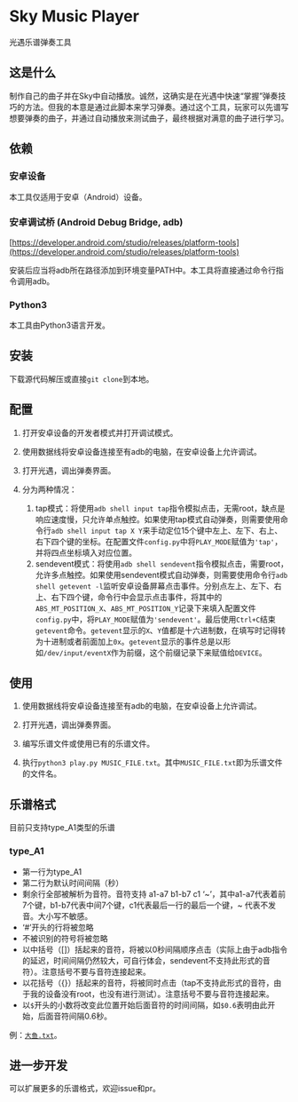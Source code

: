 # Sky Music Player

光遇乐谱弹奏工具

## 这是什么

制作自己的曲子并在Sky中自动播放。诚然，这确实是在光遇中快速“掌握”弹奏技巧的方法。但我的本意是通过此脚本来学习弹奏。通过这个工具，玩家可以先谱写想要弹奏的曲子，并通过自动播放来测试曲子，最终根据对满意的曲子进行学习。

## 依赖

### 安卓设备

本工具仅适用于安卓（Android）设备。

### 安卓调试桥 (Android Debug Bridge, adb)

[https://developer.android.com/studio/releases/platform-tools](https://developer.android.com/studio/releases/platform-tools)

安装后应当将adb所在路径添加到环境变量PATH中。本工具将直接通过命令行指令调用adb。

### Python3

本工具由Python3语言开发。

## 安装

下载源代码解压或直接`git clone`到本地。

## 配置

1. 打开安卓设备的开发者模式并打开调试模式。

2. 使用数据线将安卓设备连接至有adb的电脑，在安卓设备上允许调试。

3. 打开光遇，调出弹奏界面。

4. 分为两种情况：
   1. tap模式：将使用`adb shell input tap`指令模拟点击，无需root，缺点是响应速度慢，只允许单点触控。如果使用tap模式自动弹奏，则需要使用命令行`adb shell input tap X Y`来手动定位15个键中左上、左下、右上、右下四个键的坐标。在配置文件`config.py`中将`PLAY_MODE`赋值为`'tap'`，并将四点坐标填入对应位置。
   2. sendevent模式：将使用`adb shell sendevent`指令模拟点击，需要root，允许多点触控。如果使用sendevent模式自动弹奏，则需要使用命令行`adb shell getevent -l`监听安卓设备屏幕点击事件。分别点左上、左下、右上、右下四个键，命令行中会显示点击事件，将其中的`ABS_MT_POSITION_X`、`ABS_MT_POSITION_Y`记录下来填入配置文件`config.py`中，将`PLAY_MODE`赋值为`'sendevent'`。最后使用`Ctrl+C`结束`getevent`命令。`getevent`显示的`X`、`Y`值都是十六进制数，在填写时记得转为十进制或者前面加上`0x`。`getevent`显示的事件总是以形如`/dev/input/eventX`作为前缀，这个前缀记录下来赋值给`DEVICE`。

## 使用

1. 使用数据线将安卓设备连接至有adb的电脑，在安卓设备上允许调试。

2. 打开光遇，调出弹奏界面。

3. 编写乐谱文件或使用已有的乐谱文件。

4. 执行`python3 play.py MUSIC_FILE.txt`。其中`MUSIC_FILE.txt`即为乐谱文件的文件名。

## 乐谱格式

目前只支持type_A1类型的乐谱

### type_A1

- 第一行为type_A1
- 第二行为默认时间间隔（秒）
- 剩余行全部被解析为音符。音符支持 a1-a7 b1-b7 c1 ‘\~’，其中a1-a7代表着前7个键，b1-b7代表中间7个键，c1代表最后一行的最后一个键，\~ 代表不发音。大小写不敏感。
- ‘#’开头的行将被忽略
- 不被识别的符号将被忽略
- 以中括号（\[\]）括起来的音符，将被以0秒间隔顺序点击（实际上由于adb指令的延迟，时间间隔仍然较大，可自行体会，sendevent不支持此形式的音符）。注意括号不要与音符连接起来。
- 以花括号（{}）括起来的音符，将被同时点击（tap不支持此形式的音符，由于我的设备没有root，也没有进行测试）。注意括号不要与音符连接起来。
- 以`$`开头的小数将改变此位置开始后面音符的时间间隔，如`$0.6`表明由此开始，后面音符间隔0.6秒。

例：[`大鱼.txt`](./大鱼.txt)。

## 进一步开发

可以扩展更多的乐谱格式，欢迎issue和pr。
